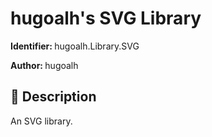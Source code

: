 # hugoalh's SVG Library

<b>Identifier: </b>hugoalh.Library.SVG

<b>Author: </b>hugoalh

## 📜 Description

An SVG library.
